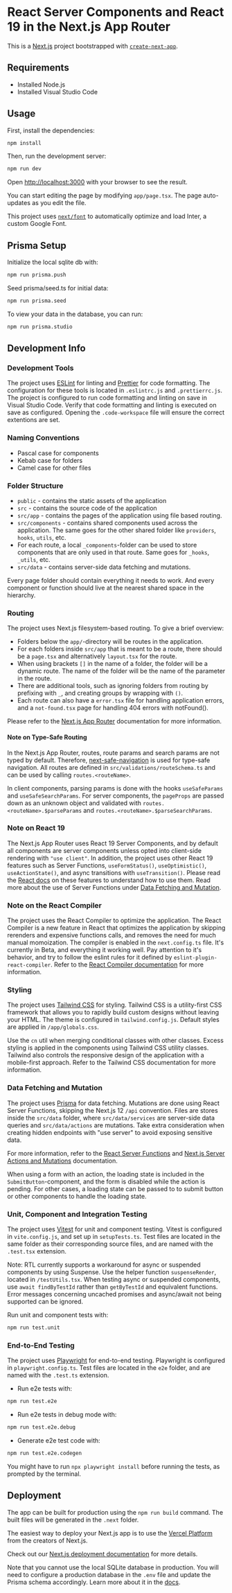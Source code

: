 # React Server Components and React 19 in the Next.js App Router

This is a [Next.js](https://nextjs.org/) project bootstrapped with [`create-next-app`](https://github.com/vercel/next.js/tree/canary/packages/create-next-app).

## Requirements

- Installed Node.js
- Installed Visual Studio Code

## Usage

First, install the dependencies:

```bash
npm install
```

Then, run the development server:

```bash
npm run dev
```

Open [http://localhost:3000](http://localhost:3000) with your browser to see the result.

You can start editing the page by modifying `app/page.tsx`. The page auto-updates as you edit the file.

This project uses [`next/font`](https://nextjs.org/docs/basic-features/font-optimization) to automatically optimize and load Inter, a custom Google Font.

## Prisma Setup

Initialize the local sqlite db with:

```bash
npm run prisma.push
```

Seed prisma/seed.ts for initial data:

```sh
npm run prisma.seed
```

To view your data in the database, you can run:

```bash
npm run prisma.studio
```

## Development Info

### Development Tools

The project uses [ESLint](https://eslint.org/) for linting and [Prettier](https://prettier.io/) for code formatting. The configuration for these tools is located in `.eslintrc.js` and `.prettierrc.js`. The project is configured to run code formatting and linting on save in Visual Studio Code. Verify that code formatting and linting is executed on save as configured. Opening the `.code-workspace` file will ensure the correct extentions are set.

### Naming Conventions

- Pascal case for components
- Kebab case for folders
- Camel case for other files

### Folder Structure

- `public` - contains the static assets of the application
- `src` - contains the source code of the application
- `src/app` - contains the pages of the application using file based routing.
- `src/components` - contains shared components used across the application. The same goes for the other shared folder like `providers`, `hooks`, `utils`, etc.
- For each route, a local `_components`-folder can be used to store components that are only used in that route. Same goes for `_hooks`, `_utils`, etc.
- `src/data` - contains server-side data fetching and mutations.

Every page folder should contain everything it needs to work. And every component or function should live at the nearest shared space in the hierarchy.

### Routing

The project uses Next.js filesystem-based routing. To give a brief overview:

- Folders below the `app/`-directory will be routes in the application.
- For each folders inside `src/app` that is meant to be a route, there should be a `page.tsx` and alternatively `layout.tsx` for the route.
- When using brackets `[]` in the name of a folder, the folder will be a dynamic route. The name of the folder will be the name of the parameter in the route.
- There are additional tools, such as ignoring folders from routing by prefixing with `_`, and creating groups by wrapping with `()`.
- Each route can also have a `error.tsx` file for handling application errors, and a `not-found.tsx` page for handling 404 errors with notFound().

Please refer to the [Next.js App Router](https://nextjs.org/docs/app) documentation for more information.

#### Note on Type-Safe Routing

In the Next.js App Router, routes, route params and search params are not typed by default. Therefore, [next-safe-navigation](https://github.com/lukemorales/next-safe-navigation) is used for type-safe navigation. All routes are defined in `src/validations/routeSchema.ts` and can be used by calling `routes.<routeName>`.

In client components, parsing params is done with the hooks `useSafeParams` and `useSafeSearchParams`. For server components, the `pageProps` are passed down as an unknown object and validated with `routes.<routeName>.$parseParams` and `routes.<routeName>.$parseSearchParams`.

### Note on React 19

The Next.js App Router uses React 19 Server Components, and by default all components are server components unless opted into client-side rendering with `"use client"`. In addition, the project uses other React 19 features such as Server Functions, `useFormStatus()`, `useOptimistic()`, `useActionState()`, and async transitions with `useTransition()`. Please read the [React docs](https://react.dev/reference/react) on these features to understand how to use them. Read more about the use of Server Functions under [Data Fetching and Mutation](#data-fetching-and-mutation).

### Note on the React Compiler

The project uses the React Compiler to optimize the application. The React Compiler is a new feature in React that optimizes the application by skipping rerenders and expensive functions calls, and removes the need for much manual momoization. The compiler is enabled in the `next.config.ts` file. It's currently in Beta, and everything it working well. Pay attention to it's behavior, and try to follow the eslint rules for it defined by `eslint-plugin-react-compiler`. Refer to the [React Compiler documentation](https://react.dev/learn/react-compiler) for more information.

### Styling

The project uses [Tailwind CSS](https://tailwindcss.com/) for styling. Tailwind CSS is a utility-first CSS framework that allows you to rapidly build custom designs without leaving your HTML. The theme is configured in `tailwind.config.js`. Default styles are applied in `/app/globals.css`.

Use the `cn` util when merging conditional classes with other classes. Excess styling is applied in the components using Tailwind CSS utility classes. Tailwind also controls the responsive design of the application with a mobile-first approach. Refer to the Tailwind CSS documentation for more information.

### Data Fetching and Mutation

The project uses [Prisma](https://www.prisma.io/) for data fetching. Mutations are done using React Server Functions, skipping the Next.js 12 `/api` convention. Files are stores inside the `src/data` folder, where `src/data/services` are server-side data queries and `src/data/actions` are mutations. Take extra consideration when creating hidden endpoints with "use server" to avoid exposing sensitive data.

For more information, refer to the [React Server Functions](https://19.react.dev/reference/rsc/server-functions) and [Next.js Server Actions and Mutations](https://nextjs.org/docs/app/building-your-application/data-fetching/server-actions-and-mutations) documentation.

When using a form with an action, the loading state is included in the `SubmitButton`-component, and the form is disabled while the action is pending. For other cases, a loading state can be passed to to submit button or other components to handle the loading state.

### Unit, Component and Integration Testing

The project uses [Vitest](https://vitest.dev) for unit and component testing. Vitest is configured in `vite.config.js`, and set up in `setupTests.ts`. Test files are located in the same folder as their corresponding source files, and are named with the `.test.tsx` extension.

Note: RTL currently supports a workaround for async or suspended components by using Suspense. Use the helper function `suspenseRender`, located in `/testUtils.tsx`. When testing async or suspended components, use `await findByTestId` rather than `getByTestId` and equivalent functions. Error messages concerning uncached promises and async/await not being supported can be ignored.

Run unit and component tests with:

```bash
npm run test.unit
```

### End-to-End Testing

The project uses [Playwright](https://playwright.dev/) for end-to-end testing. Playwright is configured in `playwright.config.ts`. Test files are located in the `e2e` folder, and are named with the `.test.ts` extension.

- Run e2e tests with:

```bash
npm run test.e2e
```

- Run e2e tests in debug mode with:

```bash
npm run test.e2e.debug
```

- Generate e2e test code with:

```bash
npm run test.e2e.codegen
```

You might have to run `npx playwright install` before running the tests, as prompted by the terminal.

## Deployment

The app can be built for production using the `npm run build` command. The built files will be generated in the `.next` folder.

The easiest way to deploy your Next.js app is to use the [Vercel Platform](https://vercel.com/new?utm_medium=default-template&filter=next.js&utm_source=create-next-app&utm_campaign=create-next-app-readme) from the creators of Next.js.

Check out our [Next.js deployment documentation](https://nextjs.org/docs/deployment) for more details.

Note that you cannot use the local SQLite database in production. You will need to configure a production database in the `.env` file and update the Prisma schema accordingly. Learn more about it in the [docs](https://pris.ly/d/prisma-schema).
